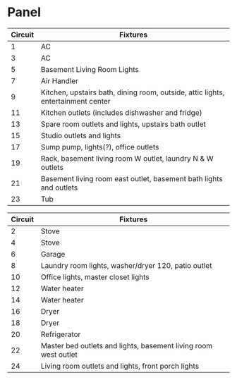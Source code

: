 # Panel


| Circuit | Fixtures | 
|---------|----------|
| 1 | AC |
| 3 | AC |
| 5 | Basement Living Room Lights |
| 7 | Air Handler |
| 9 | Kitchen, upstairs bath, dining room, outside, attic lights, entertainment center|
| 11 | Kitchen outlets (includes dishwasher and fridge)|
| 13 | Spare room outlets and lights, upstairs bath outlet |
| 15 | Studio outlets and lights |
| 17 | Sump pump, lights(?), office outlets|
| 19 | Rack, basement living room W outlet, laundry N & W outlets |
| 21 | Basement living room east outlet, basement bath lights and outlets |
| 23 | Tub |


| Circuit | Fixtures |
|---------|----------|
| 2 | Stove |
| 4 | Stove |
| 6 | Garage |
| 8 | Laundry room lights, washer/dryer 120, patio outlet |
| 10 |  Office lights, master closet lights |
| 12 | Water heater |
| 14 | Water heater |
| 16 | Dryer |
| 18 | Dryer |
| 20 | Refrigerator |
| 22 | Master bed outlets and lights, basement living room west outlet |
| 24 | Living room outlets and lights, front porch lights |


